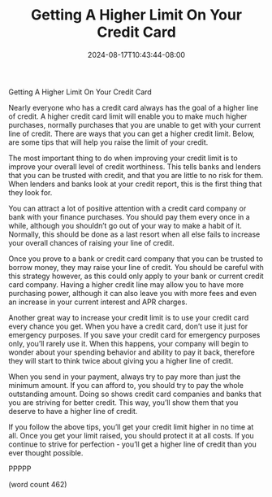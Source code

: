 ﻿---
title: "Getting A Higher Limit On Your Credit Card"
date: 2024-08-17T10:43:44-08:00
description: "Credit Cards Tips for Web Success"
featured_image: "/images/Credit Cards.jpg"
tags: ["Credit Cards"]
---

Getting A Higher Limit On Your Credit Card

Nearly everyone who has a credit card always has the goal of a higher line of credit.  A higher credit card limit will enable you to make much higher purchases, normally purchases that you are unable to get with your current line of credit.  There are ways that you can get a higher credit limit.  Below, are some tips that will help you raise the limit of your credit. 

The most important thing to do when improving your credit limit is to improve your overall level of credit worthiness.  This tells banks and lenders that you can be trusted with credit, and that you are little to no risk for them.  When lenders and banks look at your credit report, this is the first thing that they look for.

You can attract a lot of positive attention with a credit card company or bank with your finance purchases.  You should pay them every once in a while, although you shouldn’t go out of your way to make a habit of it.  Normally, this should be done as a last resort when all else fails to increase your overall chances of raising your line of credit.

Once you prove to a bank or credit card company that you can be trusted to borrow money, they may raise your line of credit.  You should be careful with this strategy however, as this could only apply to your bank or current credit card company.  Having a higher credit line may allow you to have more purchasing power, although it can also leave you with more fees and even an increase in your current interest and APR charges.

Another great way to increase your credit limit is to use your credit card every chance you get.  When you have a credit card, don’t use it just for emergency purposes.  If you save your credit card for emergency purposes only, you’ll rarely use it.  When this happens, your company will begin to wonder about your spending behavior and ability to pay it back, therefore they will start to think twice about giving you a higher line of credit.

When you send in your payment, always try to pay more than just the minimum amount.  If you can afford to, you should try to pay the whole outstanding amount.  Doing so shows credit card companies and banks that you are striving for better credit.  This way, you’ll show them that you deserve to have a higher line of credit.  

If you follow the above tips, you’ll get your credit limit higher in no time at all.  Once you get your limit raised, you should protect it at all costs.  If you continue to strive for perfection - you’ll get a higher line of credit than you ever thought possible.

PPPPP

(word count 462)
